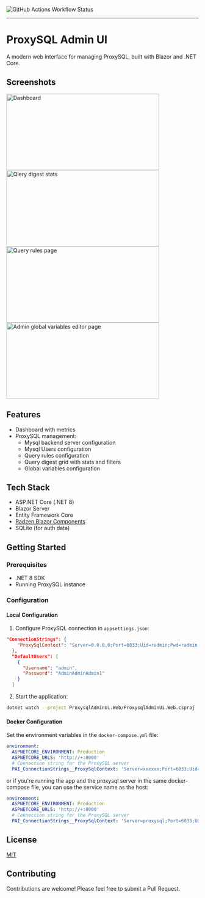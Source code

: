 ![GitHub Actions Workflow Status](https://img.shields.io/github/actions/workflow/status/dotfinity/proxysql-admin-ui/docker-container-publish.yml)

----

# ProxySQL Admin UI

A modern web interface for managing ProxySQL, built with Blazor and .NET Core.

## Screenshots

<a href="https://img.dotfinity.eu/proxysql-admin-ui-dashboard-page.png">
  <img src="https://img.dotfinity.eu/proxysql-admin-ui-dashboard-page.png" alt="Dashboard" width="400" height="200"/>
</a>
<a href="https://img.dotfinity.eu/proxysql-admin-ui-query-digest-stats-page.png">
  <img src="https://img.dotfinity.eu/proxysql-admin-ui-query-digest-stats-page.png" alt="Qiery digest stats" width="400" height="200"/>
</a>
<a href="https://img.dotfinity.eu/proxysql-admin-ui-query-rules-page.png">
  <img src="https://img.dotfinity.eu/proxysql-admin-ui-query-rules-page.png" alt="Query rules page" width="400" height="200"/>
</a>
<a href="https://img.dotfinity.eu/proxysql-admin-ui-global-variables-page.png">
  <img src="https://img.dotfinity.eu/proxysql-admin-ui-global-variables-page.png" alt="Admin global variables editor page" width="400" height="200"/>
</a>

## Features

- Dashboard with metrics
- ProxySQL management:
  - Mysql backend server configuration
  - Mysql Users configuration
  - Query rules configuration
  - Query digest grid with stats and filters
  - Global variables configuration

## Tech Stack

- ASP.NET Core (.NET 8)  
- Blazor Server
- Entity Framework Core
- [Radzen Blazor Components](https://blazor.radzen.com/)
- SQLite (for auth data)

## Getting Started

### Prerequisites

- .NET 8 SDK
- Running ProxySQL instance

### Configuration

#### Local Configuration

1. Configure ProxySQL connection in `appsettings.json`:

```json
"ConnectionStrings": {
    "ProxySqlContext": "Server=0.0.0.0;Port=6033;Uid=radmin;Pwd=radmin;ConnectionReset=False;Pooling=True;ConnectionLifeTime=3000000;"
  },
  "DefaultUsers": [
    {
      "Username": "admin",
      "Password": "AdminAdminAdmin1"
    }
  ]
```

2. Start the application:

```bash
dotnet watch --project ProxysqlAdminUi.Web/ProxysqlAdminUi.Web.csproj
```

#### Docker Configuration

Set the environment variables in the `docker-compose.yml` file:

```yml
environment:
  ASPNETCORE_ENVIRONMENT: Production
  ASPNETCORE_URLS: 'http://+:8000'
  # Connection string for the ProxySQL server
  PAI_ConnectionStrings__ProxySqlContext: 'Server=xxxxxx;Port=6033;Uid=radmin;Pwd=radmin;ConnectionReset=False;Pooling=True;ConnectionLifeTime=3000000;'
```

or if you're running the app and the proxysql server in the same docker-compose file, you can use the service name as the host:

```yml
environment:
  ASPNETCORE_ENVIRONMENT: Production
  ASPNETCORE_URLS: 'http://+:8000'
  # Connection string for the ProxySQL server
  PAI_ConnectionStrings__ProxySqlContext: 'Server=proxysql;Port=6033;Uid=radmin;Pwd=radmin;ConnectionReset=False;Pooling=True;ConnectionLifeTime=3000000;'
```


## License

[MIT](/LICENSE.md)

## Contributing

Contributions are welcome! Please feel free to submit a Pull Request.
